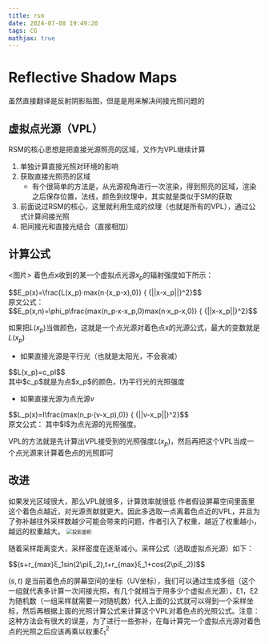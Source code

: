```yaml
---
title: rsm
date: 2024-07-08 19:49:20
tags: CG
mathjax: true
---
```

# Reflective Shadow Maps
虽然直接翻译是反射阴影贴图，但是是用来解决间接光照问题的

## 虚拟点光源（VPL）

RSM的核心思想是把直接光源照亮的区域，又作为VPL继续计算

1. 单独计算直接光照对环境的影响
2. 获取直接光照亮的区域
   * 有个很简单的方法是，从光源视角进行一次渲染，得到照亮的区域，渲染之后保存位置，法线，颜色到纹理中，其实就是类似于SM的获取
3. 前面说过RSM的核心，这里就利用生成的纹理（也就是所有的VPL），通过公式计算间接光照
4. 把间接光和直接光结合（直接相加）

## 计算公式
<图片>
着色点x收到的某一个虚拟点光源$x_p$的辐射强度如下所示：
<div>$$E_p(x)=\frac{L(x_p)·max(n·(x_p-x),0)} { {||x-x_p||}^2}$$</div>
原文公式：
<div> $$E_p(x,n)=\phi_p\frac{max(n_p·x-x_p,0)max(n·x_p-x,0)} { {||x-x_p||}^2}$$ </div>

如果把$L(x_p)$当做颜色，这就是一个点光源对着色点x的光源公式，最大的变数就是$L(x_p)$
- 如果直接光源是平行光（也就是太阳光，不会衰减）
<div> $$L(x_p)=c_pI$$ </div>
其中$c_p$就是为点$x_p$的颜色，I为平行光的光照强度


- 如果直接光源为点光源$v$
<div> $$L_p(x)=I\frac{max(n_p·(v-x_p),0)} { {||v-x_p||}^2}$$ </div>
原文公式：
其中$I$为点光源的光照强度。

VPL的方法就是先计算出VPL接受到的光照强度$L(x_p)$，然后再把这个VPL当成一个点光源来计算着色点的光照即可

## 改进

如果发光区域很大，那么VPL就很多，计算效率就很低
作者假设屏幕空间里面里这个着色点越近，对光源贡献就更大。因此多选取一点离着色点近的VPL，并且为了弥补越往外采样数越少可能会带来的问题，作者引入了权重，越近了权重越小，越远的权重越大。
<img src="/blog/img/RTR4/c8/20240320122536.png" alt="投影面积" style="zoom:70%;" />

随着采样距离变大，采样密度在逐渐减小。采样公式（选取虚拟点光源）如下：
<div> $$(s+r_{max}ξ_1sin(2\piξ_2),t+r_{max}ξ_1+cos(2\piξ_2))$$ </div>

$(s,t)$ 是当前着色点的屏幕空间的坐标（UV坐标），我们可以通过生成多组（这个一组就代表多计算一次间接光照，有几个就相当于用多少个虚拟点光源），ξ1，ξ2为随机数（一组采样就需要一对随机数）代入上面的公式就可以得到一个采样坐标，然后再根据上面的光照计算公式来计算这个VPL对着色点的光照公式。注意：这种方法会有很大的误差，为了进行一些弥补，在每计算完一个虚拟点光源对着色点的光照之后应该再乘以权重$ξ_1^2$
